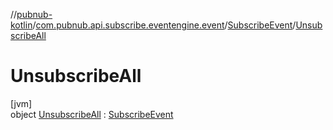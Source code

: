 //[pubnub-kotlin](../../../../index.md)/[com.pubnub.api.subscribe.eventengine.event](../../index.md)/[SubscribeEvent](../index.md)/[UnsubscribeAll](index.md)

# UnsubscribeAll

[jvm]\
object [UnsubscribeAll](index.md) : [SubscribeEvent](../index.md)
